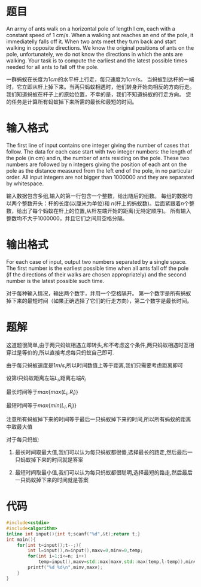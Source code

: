 # 题目

An army of ants walk on a horizontal pole of length l cm, each with a constant speed of 1 cm/s. When a walking ant reaches an end of the pole, it immediatelly falls off it. When two ants meet they turn back and start walking in opposite directions. We know the original positions of ants on the pole, unfortunately, we do not know the directions in which the ants are walking. Your task is to compute the earliest and the latest possible times needed for all ants to fall off the pole.

一群蚂蚁在长度为$1cm$的水平杆上行走，每只速度为$1 cm/s$。 当蚂蚁到达杆的一端时，它立即从杆上掉下来。当两只蚂蚁相遇时，他们转身开始向相反的方向行走。 我们知道蚂蚁在杆子上的原始位置，不幸的是，我们不知道蚂蚁的行走方向。 您的任务是计算所有蚂蚁掉下来所需的最长和最短的时间。

# 输入格式

The first line of input contains one integer giving the number of cases that follow. The data for each case start with two integer numbers: the length of the pole (in cm) and n, the number of ants residing on the pole. These two numbers are followed by n integers giving the position of each ant on the pole as the distance measured from the left end of the pole, in no particular order. All input integers are not bigger than 1000000 and they are separated by whitespace.

输入数据包含多组,输入的第一行包含一个整数，给出随后的组数。 每组的数据均以两个整数开头：杆的长度(以厘米为单位)和 $n$(杆上的蚂蚁数)。后面紧跟着$n$个整数，给出了每个蚂蚁在杆上的位置,从杆左端开始的距离(无特定顺序)。 所有输入整数均不大于1000000，并且它们之间用空格分隔。

# 输出格式

For each case of input, output two numbers separated by a single space. The first number is the earliest possible time when all ants fall off the pole (if the directions of their walks are chosen appropriately) and the second number is the latest possible such time.

对于每种输入情况，输出两个数字，并用一个空格隔开。 第一个数字是所有蚂蚁掉下来的最短时间（如果正确选择了它们的行走方向），第二个数字是最长时间。

# 题解

这道题很简单,由于两只蚂蚁相遇立即转头,和不考虑这个条件,两只蚂蚁相遇时互相穿过是等价的,所以直接考虑每只蚂蚁自己即可.

由于每只蚂蚁速度是$1 m/s$,所以时间数值上等于距离,我们只需要考虑距离即可

设第i只蚂蚁距离左端$L_i$,距离右端$R_i$

最长时间等于$max\{max (L_i,R_i)\}$

最短时间等于$max\{min (L_i,R_i)\}$

注意所有蚂蚁掉下来的时间等于最后一只蚂蚁掉下来的时间,所以所有蚂蚁的距离中取最大值

对于每只蚂蚁:

1. 最长时间取最大值,我们可以认为每只蚂蚁都很傻,选择最长的路走,然后最后一只蚂蚁掉下来的时间就是答案

2. 最短时间取最小值,我们可以认为每只蚂蚁都很聪明,选择最短的路走,然后最后一只蚂蚁掉下来的时间就是答案

# 代码

```cpp
#include<cstdio>
#include<algorithm>
inline int input(){int t;scanf("%d",&t);return t;}
int main(){
    for(int t=input();t--;){
        int l=input(),n=input(),maxv=0,minv=0,temp;
        for(int i=1;i<=n; i++)
            temp=input(),maxv=std::max(maxv,std::max(temp,l-temp)),minv=std::max(minv,std::min(temp,l-temp));
        printf("%d %d\n",minv,maxv);
    }
}
```